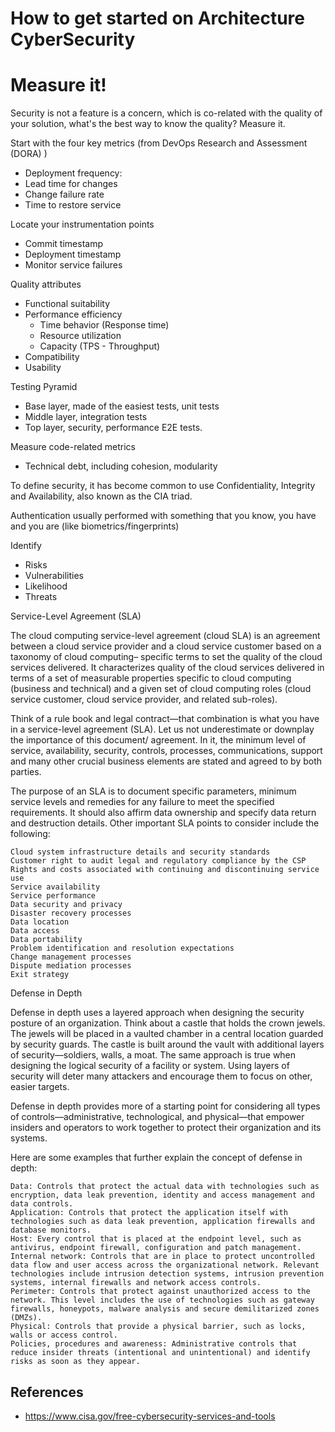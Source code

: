 # How to get started on Architecture CyberSecurity



# Measure it!

Security is not a feature is a concern, which is co-related with the quality of your solution, what's the best way to know the quality? Measure it.

Start with the four key metrics (from DevOps Research and Assessment (DORA) )
* Deployment frequency:
* Lead time for changes
* Change failure rate
* Time to restore service


Locate your instrumentation points
* Commit timestamp
* Deployment timestamp
* Monitor service failures

Quality attributes
* Functional suitability
* Performance efficiency
  * Time behavior (Response time)
  * Resource utilization
  * Capacity (TPS - Throughput)
* Compatibility
* Usability

Testing Pyramid
* Base layer, made of the easiest tests, unit tests
* Middle layer, integration tests
* Top layer, security, performance E2E tests.

Measure code-related metrics
* Technical debt, including cohesion, modularity


To define security, it has become common to use Confidentiality, Integrity and Availability, also known as the CIA triad.

Authentication usually performed with something that you know, you have and you are (like biometrics/fingerprints)

Identify
- Risks
- Vulnerabilities
- Likelihood
- Threats


Service-Level Agreement (SLA)

The cloud computing service-level agreement (cloud SLA) is an agreement between a cloud service provider and a cloud service customer based on a taxonomy of cloud computing– specific terms to set the quality of the cloud services delivered. It characterizes quality of the cloud services delivered in terms of a set of measurable properties specific to cloud computing (business and technical) and a given set of cloud computing roles (cloud service customer, cloud service provider, and related sub-roles).

Think of a rule book and legal contract—that combination is what you have in a service-level agreement (SLA). Let us not underestimate or downplay the importance of this document/ agreement. In it, the minimum level of service, availability, security, controls, processes, communications, support and many other crucial business elements are stated and agreed to by both parties.  

The purpose of an SLA is to document specific parameters, minimum service levels and remedies for any failure to meet the specified requirements. It should also affirm data ownership and specify data return and destruction details. Other important SLA points to consider include the following:

    Cloud system infrastructure details and security standards
    Customer right to audit legal and regulatory compliance by the CSP         
    Rights and costs associated with continuing and discontinuing service use
    Service availability
    Service performance
    Data security and privacy
    Disaster recovery processes
    Data location
    Data access
    Data portability
    Problem identification and resolution expectations
    Change management processes
    Dispute mediation processes
    Exit strategy 


Defense in Depth

Defense in depth uses a layered approach when designing the security posture of an organization. Think about a castle that holds the crown jewels. The jewels will be placed in a vaulted chamber in a central location guarded by security guards. The castle is built around the vault with additional layers of security—soldiers, walls, a moat. The same approach is true when designing the logical security of a facility or system. Using layers of security will deter many attackers and encourage them to focus on other, easier targets. 

Defense in depth provides more of a starting point for considering all types of controls—administrative, technological, and physical—that empower insiders and operators to work together to protect their organization and its systems. 

Here are some examples that further explain the concept of defense in depth: 

    Data: Controls that protect the actual data with technologies such as encryption, data leak prevention, identity and access management and data controls.
    Application: Controls that protect the application itself with technologies such as data leak prevention, application firewalls and database monitors.
    Host: Every control that is placed at the endpoint level, such as antivirus, endpoint firewall, configuration and patch management.
    Internal network: Controls that are in place to protect uncontrolled data flow and user access across the organizational network. Relevant technologies include intrusion detection systems, intrusion prevention systems, internal firewalls and network access controls.
    Perimeter: Controls that protect against unauthorized access to the network. This level includes the use of technologies such as gateway firewalls, honeypots, malware analysis and secure demilitarized zones (DMZs).
    Physical: Controls that provide a physical barrier, such as locks, walls or access control.
    Policies, procedures and awareness: Administrative controls that reduce insider threats (intentional and unintentional) and identify risks as soon as they appear. 



## References
- https://www.cisa.gov/free-cybersecurity-services-and-tools
